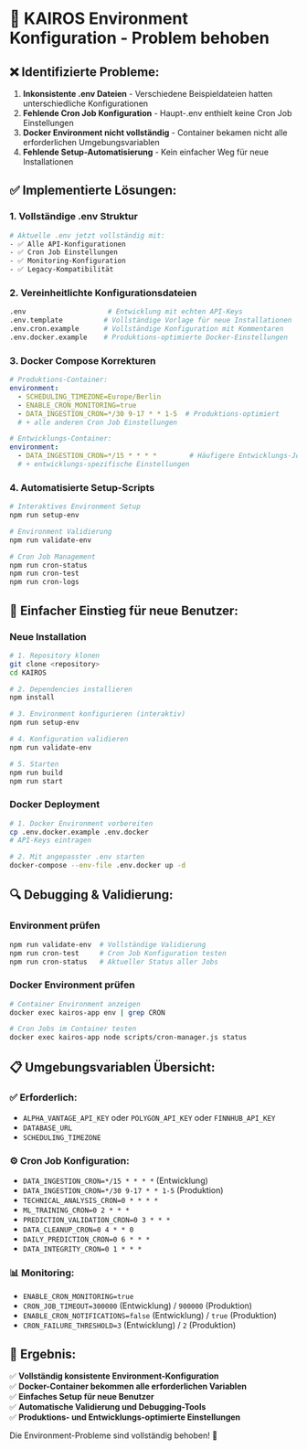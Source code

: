 # 🔧 KAIROS Environment Konfiguration - Problem behoben

## ❌ **Identifizierte Probleme:**

1. **Inkonsistente .env Dateien** - Verschiedene Beispieldateien hatten unterschiedliche Konfigurationen
2. **Fehlende Cron Job Konfiguration** - Haupt-.env enthielt keine Cron Job Einstellungen  
3. **Docker Environment nicht vollständig** - Container bekamen nicht alle erforderlichen Umgebungsvariablen
4. **Fehlende Setup-Automatisierung** - Kein einfacher Weg für neue Installationen

## ✅ **Implementierte Lösungen:**

### 1. **Vollständige .env Struktur**

```bash
# Aktuelle .env jetzt vollständig mit:
- ✅ Alle API-Konfigurationen
- ✅ Cron Job Einstellungen
- ✅ Monitoring-Konfiguration
- ✅ Legacy-Kompatibilität
```

### 2. **Vereinheitlichte Konfigurationsdateien**

```bash
.env                    # Entwicklung mit echten API-Keys
.env.template          # Vollständige Vorlage für neue Installationen
.env.cron.example      # Vollständige Konfiguration mit Kommentaren
.env.docker.example    # Produktions-optimierte Docker-Einstellungen
```

### 3. **Docker Compose Korrekturen**

```yaml
# Produktions-Container:
environment:
  - SCHEDULING_TIMEZONE=Europe/Berlin
  - ENABLE_CRON_MONITORING=true
  - DATA_INGESTION_CRON=*/30 9-17 * * 1-5  # Produktions-optimiert
  # + alle anderen Cron Job Einstellungen

# Entwicklungs-Container:
environment:
  - DATA_INGESTION_CRON=*/15 * * * *        # Häufigere Entwicklungs-Jobs
  # + entwicklungs-spezifische Einstellungen
```

### 4. **Automatisierte Setup-Scripts**

```bash
# Interaktives Environment Setup
npm run setup-env

# Environment Validierung
npm run validate-env

# Cron Job Management
npm run cron-status
npm run cron-test
npm run cron-logs
```

## 🚀 **Einfacher Einstieg für neue Benutzer:**

### Neue Installation

```bash
# 1. Repository klonen
git clone <repository>
cd KAIROS

# 2. Dependencies installieren
npm install

# 3. Environment konfigurieren (interaktiv)
npm run setup-env

# 4. Konfiguration validieren
npm run validate-env

# 5. Starten
npm run build
npm run start
```

### Docker Deployment

```bash
# 1. Docker Environment vorbereiten
cp .env.docker.example .env.docker
# API-Keys eintragen

# 2. Mit angepasster .env starten
docker-compose --env-file .env.docker up -d
```

## 🔍 **Debugging & Validierung:**

### Environment prüfen

```bash
npm run validate-env  # Vollständige Validierung
npm run cron-test     # Cron Job Konfiguration testen
npm run cron-status   # Aktueller Status aller Jobs
```

### Docker Environment prüfen

```bash
# Container Environment anzeigen
docker exec kairos-app env | grep CRON

# Cron Jobs im Container testen
docker exec kairos-app node scripts/cron-manager.js status
```

## 📋 **Umgebungsvariablen Übersicht:**

### ✅ **Erforderlich:**

- `ALPHA_VANTAGE_API_KEY` oder `POLYGON_API_KEY` oder `FINNHUB_API_KEY`
- `DATABASE_URL`
- `SCHEDULING_TIMEZONE`

### ⚙️ **Cron Job Konfiguration:**

- `DATA_INGESTION_CRON=*/15 * * * *` (Entwicklung)
- `DATA_INGESTION_CRON=*/30 9-17 * * 1-5` (Produktion)
- `TECHNICAL_ANALYSIS_CRON=0 * * * *`
- `ML_TRAINING_CRON=0 2 * * *`
- `PREDICTION_VALIDATION_CRON=0 3 * * *`
- `DATA_CLEANUP_CRON=0 4 * * 0`
- `DAILY_PREDICTION_CRON=0 6 * * *`
- `DATA_INTEGRITY_CRON=0 1 * * *`

### 📊 **Monitoring:**

- `ENABLE_CRON_MONITORING=true`
- `CRON_JOB_TIMEOUT=300000` (Entwicklung) / `900000` (Produktion)
- `ENABLE_CRON_NOTIFICATIONS=false` (Entwicklung) / `true` (Produktion)
- `CRON_FAILURE_THRESHOLD=3` (Entwicklung) / `2` (Produktion)

## 🎯 **Ergebnis:**

✅ **Vollständig konsistente Environment-Konfiguration**  
✅ **Docker-Container bekommen alle erforderlichen Variablen**  
✅ **Einfaches Setup für neue Benutzer**  
✅ **Automatische Validierung und Debugging-Tools**  
✅ **Produktions- und Entwicklungs-optimierte Einstellungen**  

Die Environment-Probleme sind vollständig behoben! 🎉
